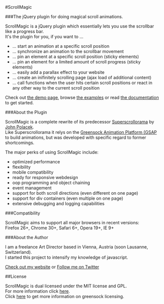 #ScrollMagic

###The jQuery plugin for doing magical scroll animations.

ScrollMagic is a jQuery plugin which essentially lets you use the scrollbar like a progress bar.  
It's the plugin for you, if you want to ...
* ... start an animation at a specific scroll position
* ... synchronize an animation to the scrollbar movement
* ... pin an element at a specific scroll position (sticky elements)
* ... pin an element for a limited amount of scroll progress (sticky elements)
* ... easily add a parallax effect to your website
* ... create an inifinitely scrolling page (ajax load of additional content)
* ... call functions when the user hits certain scroll positions or react in any other way to the current scroll position

Check out [the demo page](http://janpaepke.github.com/ScrollMagic), browse [the examples](http://janpaepke.github.com/ScrollMagic/examples) or read [the documentation](http://janpaepke.github.com/ScrollMagic/docs) to get started.

###About the Plugin

ScrollMagic is a complete rewrite of its predecessor [Superscrollorama](https://github.com/johnpolacek/superscrollorama) by [John Polacek](http://johnpolacek.com).  
Like Superscrollorama it relys on the [Greensock Animation Platform (GSAP](www.greensock.com/gsap-js/) to build animations, but was developed with specific regard to former shortcomings.

The major perks of using ScrollMagic include:
* optimized performance
* flexibility
* mobile compatibility
* ready for responsive webdesign
* oop programming and object chaining
* event management
* support for both scroll directions (even different on one page)
* support for div containers (even multiple on one page)
* extensive debugging and logging capabilities

###Compatibility

ScrollMagic aims to support all major browsers in recent versions:  
Firefox 26+, Chrome 30+, Safari 6+, Opera 19+, IE 9+

###About the Author

I am a freelance Art Director based in Vienna, Austria (soon Lausanne, Switzerland).  
I started this project to intensify my knowledge of javascript.

[Check out my website](http://www.janpaepke.de) or [Follow me on Twitter](http://twitter.com/janpaepke)

##License

ScrollMagic is dual licensed under the MIT license and GPL.  
For more information click [here](/LICENSE.md).  
Click [here](http://www.greensock.com/licensing/) to get more information on greensock licensing.